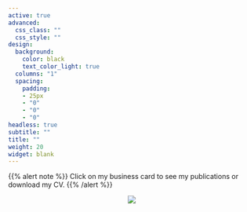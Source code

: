 ```yaml
---
active: true
advanced:
  css_class: ""
  css_style: ""
design:
  background:
    color: black
    text_color_light: true
  columns: "1"
  spacing:
    padding:
    - 25px
    - "0"
    - "0"
    - "0"
headless: true
subtitle: ""
title: ""
weight: 20
widget: blank
---
```


{{% alert note %}}
Click on my business card to see my publications or download my CV.
{{% /alert %}}

<center>

[![](/about/business_card.jpg)](/cv/)

</center>